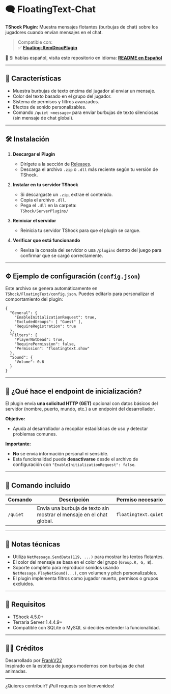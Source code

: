 
# 🗨️ FloatingText-Chat

**TShock Plugin:** Muestra mensajes flotantes (burbujas de chat) sobre los jugadores cuando envían mensajes en el chat.

> Compatible con:  
> ✅ **[Floating-ItemDecoPlugin](https://github.com/itsFrankV22/ItemsDeco-Plugin)**

📄 Si hablas español, visita este repositorio en idioma: **[README en Español](https://github.com/itsFrankV22/FloatingText-Chat/blob/main/README_SPANISH.md)**

---

## 🚀 Características

- Muestra burbujas de texto encima del jugador al enviar un mensaje.
- Color del texto basado en el grupo del jugador.
- Sistema de permisos y filtros avanzados.
- Efectos de sonido personalizables.
- Comando `/quiet <message>` para enviar burbujas de texto silenciosas (sin mensaje de chat global).

---

## 🛠️ Instalación

1. **Descargar el Plugin**
   - Dirígete a la sección de [Releases](https://github.com/itsFrankV22/FloatingText-Chat/releases/).
   - Descarga el archivo `.zip` o `.dll` más reciente según tu versión de TShock.

2. **Instalar en tu servidor TShock**
   - Si descargaste un `.zip`, extrae el contenido.
   - Copia el archivo `.dll`.
   - Pega el `.dll` en la carpeta:  
     `TShock/ServerPlugins/`

3. **Reiniciar el servidor**
   - Reinicia tu servidor TShock para que el plugin se cargue.

4. **Verificar que está funcionando**
   - Revisa la consola del servidor o usa `/plugins` dentro del juego para confirmar que se cargó correctamente.

---

## ⚙️ Ejemplo de configuración (`config.json`)

Este archivo se genera automáticamente en `TShock/FloatingText/config.json`. Puedes editarlo para personalizar el comportamiento del plugin:

```jsonc
{
  "General": {
    "EnableInitializationRequest": true,
    "ExcludedGroups": [ "Guest" ],
    "RequireRegistration": true
  },
  "Filters": {
    "PlayerNotDead": true,
    "RequirePermission": false,
    "Permission": "floatingtext.show"
  },
  "Sound": {
    "Volume": 0.6
  }
}
```

---

## 🔐 ¿Qué hace el endpoint de inicialización?

El plugin envía **una solicitud HTTP (GET)** opcional con datos básicos del servidor (nombre, puerto, mundo, etc.) a un endpoint del desarrollador.

**Objetivo:**
- Ayuda al desarrollador a recopilar estadísticas de uso y detectar problemas comunes.

**Importante:**
- **No** se envía información personal ni sensible.
- Esta funcionalidad puede **desactivarse** desde el archivo de configuración con `"EnableInitializationRequest": false`.

---

## 🧪 Comando incluido

| Comando | Descripción | Permiso necesario |
|--------|-------------|-------------------|
| `/quiet` | Envía una burbuja de texto sin mostrar el mensaje en el chat global. | `floatingtext.quiet` |

---

## 🧠 Notas técnicas

- Utiliza `NetMessage.SendData(119, ...)` para mostrar los textos flotantes.
- El color del mensaje se basa en el color del grupo (`Group.R, G, B`).
- Soporte completo para reproducir sonidos usando `NetMessage.PlayNetSound(...)`, con volumen y pitch personalizables.
- El plugin implementa filtros como jugador muerto, permisos o grupos excluidos.

---

## 🧰 Requisitos

- TShock 4.5.0+  
- Terraria Server 1.4.4.9+  
- Compatible con SQLite o MySQL si decides extender la funcionalidad.

---

## 🧑‍💻 Créditos

Desarrollado por [FrankV22](https://github.com/itsFrankV22)  
Inspirado en la estética de juegos modernos con burbujas de chat animadas.

---

¿Quieres contribuir? ¡Pull requests son bienvenidos!
